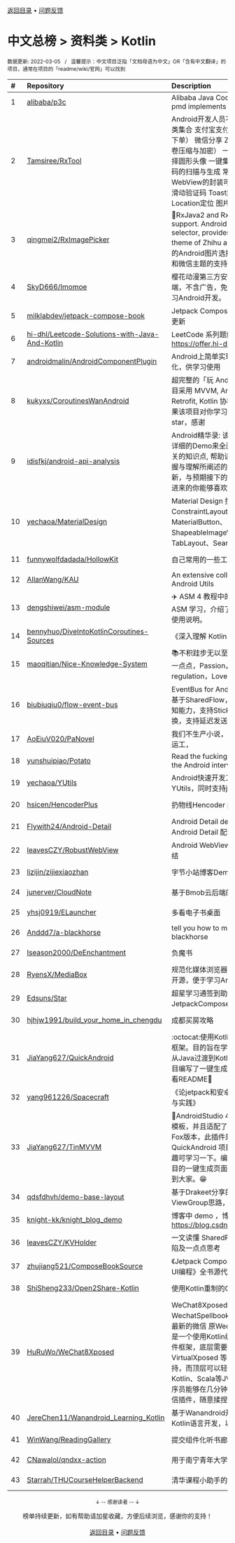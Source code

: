 <a href="https://gitee.com/GrowingGit/GitHub-Chinese-Top-Charts#github中文排行榜">返回目录</a> • <a href="/content/docs/feedback.md">问题反馈</a>

# 中文总榜 > 资料类 > Kotlin
<sub>数据更新: 2022-03-05&nbsp;&nbsp;&nbsp;/&nbsp;&nbsp;&nbsp;温馨提示：中文项目泛指「文档母语为中文」OR「含有中文翻译」的项目，通常在项目的「readme/wiki/官网」可以找到</sub>

|#|Repository|Description|Stars|Updated|
|:-|:-|:-|:-|:-|
|1|[alibaba/p3c](https://github.com/alibaba/p3c)|Alibaba Java Coding Guidelines pmd implements and IDE plugin|26981|2022-02-21|
|2|[Tamsiree/RxTool](https://github.com/Tamsiree/RxTool)|Android开发人员不得不收集的工具类集合   支付宝支付   微信支付（统一下单）   微信分享   Zip4j压缩（支持分卷压缩与加密）   一键集成UCrop选择圆形头像   一键集成二维码和条形码的扫描与生成   常用Dialog   WebView的封装可播放视频   仿斗鱼滑动验证码   Toast封装   震动   GPS   Location定位   图片缩放   Exif 图片 ...|11636|2021-12-27|
|3|[qingmei2/RxImagePicker](https://github.com/qingmei2/RxImagePicker)|:rocket:RxJava2 and RxJava3 external support. Android flexible picture selector, provides the support for theme of Zhihu and WeChat (灵活的Android图片选择器，提供了知乎和微信主题的支持）.|1139|2021-10-13|
|4|[SkyD666/Imomoe](https://github.com/SkyD666/Imomoe)|樱花动漫第三方安卓Android客户端，不含广告，免费开源，目的是学习Android开发。|677|2022-02-23|
|5|[milklabdev/jetpack-compose-book](https://github.com/milklabdev/jetpack-compose-book)|Jetpack Compose 基础教程，持续更新|576|2022-03-01|
|6|[hi-dhl/Leetcode-Solutions-with-Java-And-Kotlin](https://github.com/hi-dhl/Leetcode-Solutions-with-Java-And-Kotlin)|LeetCode 系列题解, 在线阅读 https://offer.hi-dhl.com|354|2021-09-13|
|7|[androidmalin/AndroidComponentPlugin](https://github.com/androidmalin/AndroidComponentPlugin)|Android上简单实现四大组件的插件化，供学习使用|347|2022-02-17|
|8|[kukyxs/CoroutinesWanAndroid](https://github.com/kukyxs/CoroutinesWanAndroid)|超完整的「玩 Android」客户端，项目采用 MVVM, Android Jetpack, Retrofit, Kotlin 协程, Koin 编写。如果该项目对你学习过程有用，请给个 star，感谢|298|2021-09-29|
|9|[idisfkj/android-api-analysis](https://github.com/idisfkj/android-api-analysis)|Android精华录: 该库的目的是结合详细的Demo来全面解析Android相关的知识点, 帮助读者能够更快的掌握与理解所阐述的要点。  不定时更新，与预期接下的要做的事，希望点进来的你能够喜欢😍😍|211|2022-02-26|
|10|[yechaoa/MaterialDesign](https://github.com/yechaoa/MaterialDesign)|Material Design 控件合集。ConstraintLayout、MaterialButton、ShapeableImageView、TabLayout、SearchView...|206|2022-01-16|
|11|[funnywolfdadada/HollowKit](https://github.com/funnywolfdadada/HollowKit)|自己常用的一些工具的合集|204|2022-01-17|
|12|[AllanWang/KAU](https://github.com/AllanWang/KAU)|An extensive collection of Kotlin Android Utils|201|2021-11-18|
|13|[dengshiwei/asm-module](https://github.com/dengshiwei/asm-module)|✈️ ASM 4 教程中的示例代码，用于 ASM 学习，介绍了 ASM 中基本的使用说明。|188|2022-01-18|
|14|[bennyhuo/DiveIntoKotlinCoroutines-Sources](https://github.com/bennyhuo/DiveIntoKotlinCoroutines-Sources)|《深入理解 Kotlin 协程》源码|181|2022-02-13|
|15|[maoqitian/Nice-Knowledge-System](https://github.com/maoqitian/Nice-Knowledge-System)|:books:不积跬步无以至千里，每天进步一点点，Passion，Self-regulation，Love and Share|144|2021-11-11|
|16|[biubiuqiu0/flow-event-bus](https://github.com/biubiuqiu0/flow-event-bus)|EventBus for Android，消息总线，基于SharedFlow，具有生命周期感知能力，支持Sticky，支持线程切换，支持延迟发送。|98|2022-01-18|
|17|[AoEiuV020/PaNovel](https://github.com/AoEiuV020/PaNovel)|我们不生产小说，我们只做网站的搬运工，|86|2022-02-25|
|18|[yunshuipiao/Potato](https://github.com/yunshuipiao/Potato)|Read the fucking source code for the Android  interview|60|2022-02-17|
|19|[yechaoa/YUtils](https://github.com/yechaoa/YUtils)|Android快速开发工具集合——YUtils，同时支持java和kotlin|57|2021-10-16|
|20|[hsicen/HencoderPlus](https://github.com/hsicen/HencoderPlus)|扔物线Hencoder plus系列课程 |45|2022-03-03|
|21|[Flywith24/Android-Detail](https://github.com/Flywith24/Android-Detail)|Android Detail demo —— 专栏 Android Detail 配套代码|36|2021-12-17|
|22|[leavesCZY/RobustWebView](https://github.com/leavesCZY/RobustWebView)|Android WebView H5 秒开方案总结|27|2022-02-28|
|23|[lizijin/zijiexiaozhan](https://github.com/lizijin/zijiexiaozhan)|字节小站博客Demo|19|2022-01-13|
|24|[junerver/CloudNote](https://github.com/junerver/CloudNote)|基于Bmob云后端的Android云笔记|19|2021-10-19|
|25|[yhsj0919/ELauncher](https://github.com/yhsj0919/ELauncher)|多看电子书桌面|17|2022-01-10|
|26|[Anddd7/a-blackhorse](https://github.com/Anddd7/a-blackhorse)|tell you how to manage your blackhorse|16|2022-03-02|
|27|[Iseason2000/DeEnchantment](https://github.com/Iseason2000/DeEnchantment)|负魔书|16|2022-02-20|
|28|[RyensX/MediaBox](https://github.com/RyensX/MediaBox)|规范化媒体浏览器，不含广告，免费开源，便于学习Android开发。|14|2022-03-04|
|29|[Edsuns/Star](https://github.com/Edsuns/Star)|超星学习通签到助手（使用JetpackCompose开发）|14|2021-10-28|
|30|[hjhjw1991/build_your_home_in_chengdu](https://github.com/hjhjw1991/build_your_home_in_chengdu)|成都买房攻略|14|2021-12-06|
|31|[JiaYang627/QuickAndroid](https://github.com/JiaYang627/QuickAndroid)|:octocat:使用Kotlin搭建的一个基础框架。目的旨在学习Kotlin，更好的从Java过渡到Kotlin，并且针对此项目编写了一键生成页面插件。具体可看README:book:|12|2022-03-02|
|32|[yang961226/Spacecraft](https://github.com/yang961226/Spacecraft)|《论jetpack和安卓进阶技术的理论与实践》|11|2022-03-02|
|33|[JiaYang627/TinMVVM](https://github.com/JiaYang627/TinMVVM)|:book:AndroidStudio 4.X+ 编写自定义模板，并且适配了AndroidStudio Fox版本，此插件是针对 QuickAndroid 项目进行开发，有兴趣可学习一下。编写一个适合自己项目的一键生成页面插件。希望能帮助到大家。:grin:|10|2021-12-09|
|34|[qdsfdhvh/demo-base-layout](https://github.com/qdsfdhvh/demo-base-layout)|基于Drakeet分享的自定义ViewGroup思路，编写的demo|10|2021-09-16|
|35|[knight-kk/knight_blog_demo](https://github.com/knight-kk/knight_blog_demo)| 博客中 demo ，博客地址 https://blog.csdn.net/knight1996/|10|2021-12-21|
|36|[leavesCZY/KVHolder](https://github.com/leavesCZY/KVHolder)|一文读懂 SharedPreferences 的缺陷及一点点思考|9|2022-01-15|
|37|[zhujiang521/ComposeBookSource](https://github.com/zhujiang521/ComposeBookSource)|《Jetpack Compose：Android全新UI编程》全书源代码|8|2021-12-21|
|38|[ShiSheng233/Open2Share-Kotlin](https://github.com/ShiSheng233/Open2Share-Kotlin)|使用Kotlin重制的Open2Share|8|2021-10-17|
|39|[HuRuWo/WeChat8Xposed](https://github.com/HuRuWo/WeChat8Xposed)|WeChat8Xposed 是 WechatSpellbook的衍生项目 适配最新的微信 原Wechat Spellbook 是一个使用Kotlin编写的开源微信插件框架，底层需要 Xposed 或 VirtualXposed 等Hooking框架的支持，而顶层可以轻松对接Java、Kotlin、Scala等JVM系语言。让程序员能够在几分钟内编写出简单的微信插件，随意揉捏微信的内部逻辑。|7|2021-09-12|
|40|[JereChen11/Wanandroid_Learning_Kotlin](https://github.com/JereChen11/Wanandroid_Learning_Kotlin)|基于Wanandroid开放API，使用Kotlin语言开发，以供学习。|7|2021-11-16|
|41|[WinWang/ReadingGallery](https://github.com/WinWang/ReadingGallery)|提交组件化听书廊项目|6|2021-12-24|
|42|[CNawalol/qndxx-action](https://github.com/CNawalol/qndxx-action)|用于南宁青年大学习的自动打卡|4|2021-10-06|
|43|[Starrah/THUCourseHelperBackend](https://github.com/Starrah/THUCourseHelperBackend)|清华课程小助手的后端服务器|4|2021-10-27|

<div align="center">
    <p><sub>↓ -- 感谢读者 -- ↓</sub></p>
    榜单持续更新，如有帮助请加星收藏，方便后续浏览，感谢你的支持！
</div>

<br/>

<div align="center"><a href="https://gitee.com/GrowingGit/GitHub-Chinese-Top-Charts#github中文排行榜">返回目录</a> • <a href="/content/docs/feedback.md">问题反馈</a></div>

